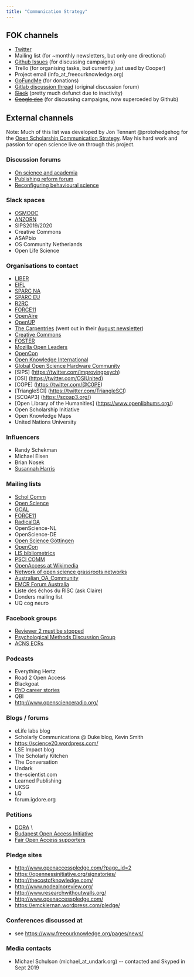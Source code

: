 ```yaml
---
title: "Communication Strategy"
---
```


## FOK channels
* [Twitter](https://twitter.com/projectfok)
* Mailing list (for ~monthly newsletters, but only one directional)
* [Github Issues](https://github.com/FreeOurKnowledge/discussion/issues) (for discussing campaigns)
* Trello (for organising tasks, but currently just used by Cooper)
* Project email (info_at_freeourknowledge.org)
* [GoFundMe](https://gf.me/u/yw45tk) (for donations)
* [Gitlab discussion thread](https://gitlab.com/publishing-reform/discussion/-/issues/78) (original discussion forum)
* ~~[Slack](https://join.slack.com/t/freeourknowledge/shared_invite/zt-5vknfa01-8d6ytqNM92X9NwaptisVyg)~~ (pretty much defunct due to inactivity)
* ~~[Google doc](https://docs.google.com/document/d/1imcjyJzcxlP2CGag7jj7tx06Vs1bSoxJ4rdJwkLsuZU/edit)~~ (for discussing campaigns, now superceded by Github)

## External channels
Note: Much of this list was developed by Jon Tennant @protohedgehog for the [Open Scholarship Communication Strategy](https://github.com/Open-Scholarship-Strategy/site/edit/master/Communication_Strategy.md). May his hard work and passion for open science live on through this project.

### Discussion forums
* [On science and academia](https://forum.igdore.org/)
* [Publishing reform forum](https://gitlab.com/publishing-reform/discussion/-/issues)
* [Reconfiguring behavioural science](https://www.reddit.com/r/BehSciMeta/)

### Slack spaces
* [OSMOOC](https://join.slack.com/t/openmooc-ers/shared_invite/zt-ed38jij8-ui8S_LUaCvN5Xmf4Ivtvrw)
* [ANZORN](https://app.slack.com/client/TECNVNQHK/C018L79MW9X/thread/C018L79MW9X-1599112813.000600)
* SIPS2019/2020 
* Creative Commons 
* ASAPbio
* OS Community Netherlands
* Open Life Science

### Organisations to contact
* [LIBER](https://twitter.com/LIBEReurope)
* [EIFL](https://twitter.com/EIFLnet)
* [SPARC NA](https://twitter.com/sparc_na)
* [SPARC EU](https://twitter.com/sparc_eu)
* [R2RC](https://twitter.com/R2RC)
* [FORCE11](https://twitter.com/force11rescomm)
* [OpenAire](https://twitter.com/OpenAIRE_eu)
* [OpenUP](https://twitter.com/projectopenup)
* [The Carpentries](https://twitter.com/thecarpentries) (went out in their [August newsletter](https://twitter.com/thecarpentries/status/1024180602805932032))
* [Creative Commons](https://twitter.com/creativecommons)
* [FOSTER](https://twitter.com/fosterscience)
* [Mozilla Open Leaders](https://twitter.com/mozopenleaders)
* [OpenCon](https://twitter.com/open_con)
* [Open Knowledge International](https://twitter.com/OKFN)
* [Global Open Science Hardware Community](https://twitter.com/GOSHCommunity)
* [SIPS] (https://twitter.com/improvingpsych)
* [OSI] (https://twitter.com/OSIUnited)
* [COPE] (https://twitter.com/@C0PE)
* [TriangleSCI] (https://twitter.com/TriangleSCI)
* [SCOAP3] (https://scoap3.org/)
* [Open Library of the Humanities] (https://www.openlibhums.org/)
* Open Scholarship Initiative
* Open Knowledge Maps 
* United Nations University

### Influencers
* Randy Schekman
* Michael Eisen
* Brian Nosek
* [Susannah Harris](https://twitter.com/CoopSmout/status/1301453772057534464?s=20)

### Mailing lists

* [Schol Comm](mailto:scholcomm@lists.ala.org) 
* [Open Science](mailto:open-science@lists.okfn.org) 
* [GOAL](http://mailman.ecs.soton.ac.uk/pipermail/goal/)
* [FORCE11](mailto:f11discussion@force11.org) 
* [RadicalOA](mailto:RADICALOPENACCESS@JISCMAIL.AC.UK) 
* OpenScience-NL 
* OpenScience-DE
* [Open Science Göttingen](https://listserv.gwdg.de/mailman/listinfo/openscience) 
* [OpenCon](https://groups.google.com/group/opencon-discussion-list) 
* [LIS bibliometrics](mailto:LIS-BIBLIOMETRICS@JISCMAIL.AC.UK)
* [PSCI COMM](https://www.jiscmail.ac.uk/cgi-bin/webadmin?A0=psci-com) 
* [OpenAccess at Wikimedia](https://lists.wikimedia.org/mailman/listinfo/openaccess)
* [Network of open science grassroots networks](network-of-open-science-grassroots-networks@cos.io)
* [Australian_OA_Community](australian_oa_community@mailman.anu.edu.au)
* [EMCR Forum Australia](EMCR@science.org.au)
* Liste des échos du RISC (ask Claire)
* Donders mailing list
* UQ cog neuro

### Facebook groups
* [Reviewer 2 must be stopped](https://www.facebook.com/groups/reviewer2/)
* [Psychological Methods Discussion Group](https://www.facebook.com/groups/853552931365745/)
* [ACNS ECRs](https://www.facebook.com/groups/acns.ecr.group/)

### Podcasts
* Everything Hertz 
* Road 2 Open Access 
* Blackgoat
* [PhD career stories](https://phdcareerstories.com/) 
* QBI
* http://www.openscienceradio.org/

### Blogs / forums
* eLife labs blog
* Scholarly Communications @ Duke blog, Kevin Smith
* https://science20.wordpress.com/
* LSE Impact blog
* The Scholarly Kitchen
* The Conversation
* Undark
* the-scientist.com
* Learned Publishing
* UKSG
* LQ
* forum.igdore.org

### Petitions
* [DORA](https://sfdora.org/signers/) \
* [Budapest Open Access Initiative](https://www.budapestopenaccessinitiative.org/list_signatures) 
* [Fair Open Access supporters](https://gitlab.com/publishing-reform/discussion/blob/master/Fair%20Open%20Access/List%20of%20supporters%20of%20Fair%20Open%20Access.md)

### Pledge sites
* http://www.openaccesspledge.com/?page_id=2
* https://opennessinitiative.org/signatories/
* http://thecostofknowledge.com/
* http://www.nodealnoreview.org/
* http://www.researchwithoutwalls.org/
* http://www.openaccesspledge.com/
* https://emckiernan.wordpress.com/pledge/

### Conferences discussed at 
* see https://www.freeourknowledge.org/pages/news/

### Media contacts
* Michael Schulson (michael_at_undark.org) -- contacted and Skyped in Sept 2019
